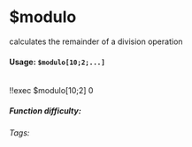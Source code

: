 # $modulo
calculates the remainder of a division operation

#### Usage: `$modulo[10;2;...]`
<br/>
<discord-messages>
	<discord-message :bot="false" role-color="#ffcc9a" author="Member">
		!!exec $modulo[10;2]
	</discord-message>
	<discord-message :bot="true" role-color="#0099ff" author="Custom Command" avatar="https://media.discordapp.net/avatars/725721249652670555/781224f90c3b841ba5b40678e032f74a.webp">
		0
	</discord-message>
</discord-messages>

##### Function difficulty: <Badge type="tip" text="Easy" vertical="middle" /> 
###### Tags: <Badge type="tip" text="Maths" vertical="middle" /> <Badge type="tip" text="Calculate" vertical="middle" /> <Badge type="tip" text="modulo" vertical="middle" /> <Badge type="tip" text="/" vertical="middle" />
